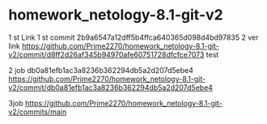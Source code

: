 # homework_netology-8.1-git-v2
1 st
Link 1 st commit 2b9a6547a12dff5b4ffca640365d098d4bd97835
2 ver link https://github.com/Prime2270/homework_netology-8.1-git-v2/commit/d8ff2d26af345b94970afe60751728dfcfce7073
test

2 job db0a81efb1ac3a8236b362294db5a2d207d5ebe4
https://github.com/Prime2270/homework_netology-8.1-git-v2/commit/db0a81efb1ac3a8236b362294db5a2d207d5ebe4

3job https://github.com/Prime2270/homework_netology-8.1-git-v2/commits/main
